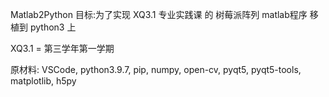 Matlab2Python
目标:为了实现 XQ3.1 专业实践课 的 树莓派阵列 matlab程序 移植到 python3 上

XQ3.1 = 第三学年第一学期

原材料: VSCode, python3.9.7, pip, numpy, open-cv, pyqt5, pyqt5-tools, matplotlib, h5py